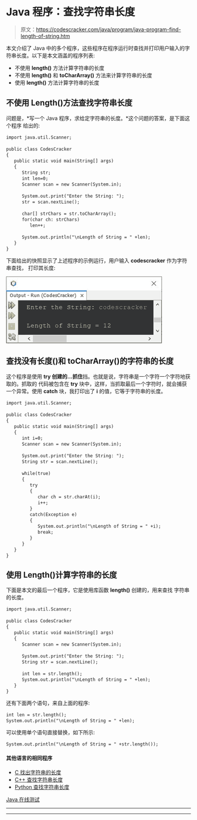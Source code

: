 # Java 程序：查找字符串长度

> 原文：<https://codescracker.com/java/program/java-program-find-length-of-string.htm>

本文介绍了 Java 中的多个程序，这些程序在程序运行时查找并打印用户输入的字符串长度。以下是本文涵盖的程序列表:

*   不使用 **length()** 方法计算字符串的长度
*   不使用 **length()** 和 **toCharArray()** 方法来计算字符串的长度
*   使用 **length()** 方法计算字符串的长度

## 不使用 Length()方法查找字符串长度

问题是，*写一个 Java 程序，求给定字符串的长度。*这个问题的答案，是下面这个程序 给出的:

```
import java.util.Scanner;

public class CodesCracker
{
   public static void main(String[] args)
   {
      String str;
      int len=0;
      Scanner scan = new Scanner(System.in);

      System.out.print("Enter the String: ");
      str = scan.nextLine();

      char[] strChars = str.toCharArray();
      for(char ch: strChars)
         len++;

      System.out.println("\nLength of String = " +len);
   }
}
```

下面给出的快照显示了上述程序的示例运行，用户输入 **codescracker** 作为字符串查找， 打印其长度:

![java find length of string](img/a859884e9a48128ff19c80c58deb9020.png)

## 查找没有长度()和 toCharArray()的字符串的长度

这个程序是使用 **try 创建的...抓住**挡。也就是说，字符串是一个字符一个字符地获取的。抓取的 代码被包含在 **try** 块中，这样，当抓取最后一个字符时，就会捕获一个异常。使用 **catch** 块，我打印出了 **i** 的值，它等于字符串的长度。

```
import java.util.Scanner;

public class CodesCracker
{
   public static void main(String[] args)
   {
      int i=0;
      Scanner scan = new Scanner(System.in);

      System.out.print("Enter the String: ");
      String str = scan.nextLine();

      while(true)
      {
         try
         {
            char ch = str.charAt(i);
            i++;
         }
         catch(Exception e)
         {
            System.out.println("\nLength of String = " +i);
            break;
         }
      }
   }
}
```

## 使用 Length()计算字符串的长度

下面是本文的最后一个程序，它是使用库函数 **length()** 创建的，用来查找 字符串的长度。

```
import java.util.Scanner;

public class CodesCracker
{
   public static void main(String[] args)
   {
      Scanner scan = new Scanner(System.in);

      System.out.print("Enter the String: ");
      String str = scan.nextLine();

      int len = str.length();
      System.out.println("\nLength of String = " +len);
   }
}
```

还有下面两个语句，来自上面的程序:

```
int len = str.length();
System.out.println("\nLength of String = " +len);
```

可以使用单个语句直接替换，如下所示:

```
System.out.println("\nLength of String = " +str.length());
```

#### 其他语言的相同程序

*   [C 找出字符串的长度](/c/program/c-program-find-length-of-string.htm)
*   [C++ 查找字符串长度](/cpp/program/cpp-program-find-length-of-string.htm)
*   [Python 查找字符串长度](/python/program/python-program-find-length-of-string.htm)

[Java 在线测试](/exam/showtest.php?subid=1)

* * *

* * *